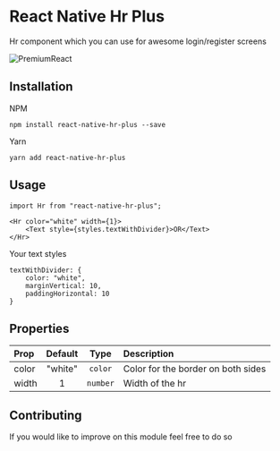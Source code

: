 # React Native Hr Plus

Hr component which you can use for awesome login/register screens

![PremiumReact](https://i.imgur.com/Wx054hF.png)

## Installation
NPM
```
npm install react-native-hr-plus --save
```

Yarn
```
yarn add react-native-hr-plus
```

## Usage
```
import Hr from "react-native-hr-plus";

<Hr color="white" width={1}>
    <Text style={styles.textWithDivider}>OR</Text>
</Hr>
```

Your text styles
```
textWithDivider: {
    color: "white",
    marginVertical: 10,
    paddingHorizontal: 10
}
```


## Properties

| Prop  | Default  | Type | Description |
| :------------ |:---------------:| :---------------:| :-----|
| color | "white" | `color` | Color for the border on both sides |
| width | 1 | `number` | Width of the hr |

## Contributing

If you would like to improve on this module feel free to do so